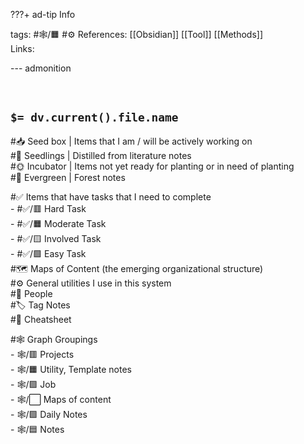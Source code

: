 ???+ ad-tip Info

tags: #🕸️/🟧️ #⚙️ 
References: [[Obsidian]] [[Tool]] [[Methods]]  
Links: 

--- admonition


<br>

## `$= dv.current().file.name`

#📥️ Seed box | Items that I am / will be actively working on  
#🌱️ Seedlings | Distilled from literature notes  
#🌞️ Incubator | Items not yet ready for planting or in need of planting  
#🌲️ Evergreen | Forest notes  

#✅️ Items that have tasks that I need to complete  
    -   #✅️/🟥️ Hard Task  
    -   #✅️/🟧️️ Moderate Task  
    -   #✅️/🟨️ Involved Task  
    -   #✅️/🟩️️ Easy Task  
#🗺️ Maps of Content (the emerging organizational structure)  
#⚙️ General utilities I use in this system  
#👥️ People  
#🏷️ Tag Notes  
#📜️ Cheatsheet  

#🕸️ Graph Groupings  
	-   🕸️/🟥️ Projects  
	-   🕸️/🟧️ Utility, Template notes  
	-   🕸️/🟪 Job   
	-   🕸️/⬜ Maps of content  
	-   🕸️/🟩️ Daily Notes  
	-   🕸️/🟦 Notes  

